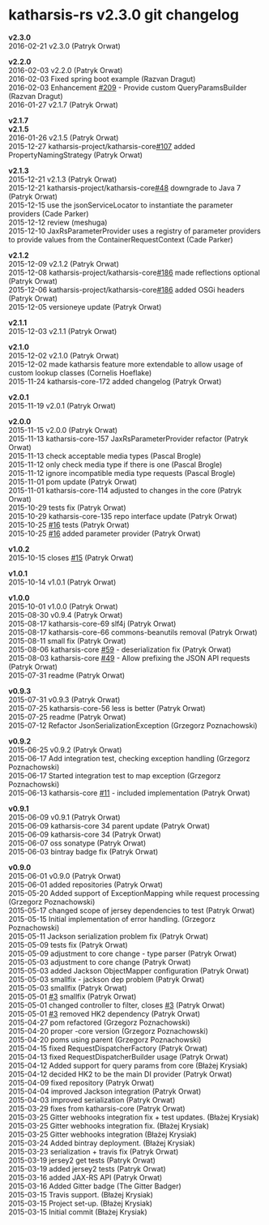 # katharsis-rs v2.3.0 git changelog


**v2.3.0**  
2016-02-21    v2.3.0 (Patryk Orwat)  

**v2.2.0**  
2016-02-03    v2.2.0 (Patryk Orwat)  
2016-02-03    Fixed spring boot example (Razvan Dragut)  
2016-02-03    Enhancement [#209](https://github.com/katharsis-project/katharsis-rs/issues/209) - Provide custom QueryParamsBuilder (Razvan Dragut)  
2016-01-27    v2.1.7 (Patryk Orwat)  

**v2.1.7**  
**v2.1.5**  
2016-01-26    v2.1.5 (Patryk Orwat)  
2015-12-27    katharsis-project/katharsis-core[#107](https://github.com/katharsis-project/katharsis-rs/issues/107) added PropertyNamingStrategy (Patryk Orwat)  

**v2.1.3**  
2015-12-21    v2.1.3 (Patryk Orwat)  
2015-12-21    katharsis-project/katharsis-core[#48](https://github.com/katharsis-project/katharsis-rs/issues/48) downgrade to Java 7 (Patryk Orwat)  
2015-12-15    use the jsonServiceLocator to instantiate the parameter providers (Cade Parker)  
2015-12-12    review (meshuga)  
2015-12-10    JaxRsParameterProvider uses a registry of parameter providers to provide values from the ContainerRequestContext (Cade Parker)  

**v2.1.2**  
2015-12-09    v2.1.2 (Patryk Orwat)  
2015-12-08    katharsis-project/katharsis-core[#186](https://github.com/katharsis-project/katharsis-rs/issues/186) made reflections optional (Patryk Orwat)  
2015-12-06    katharsis-project/katharsis-core[#186](https://github.com/katharsis-project/katharsis-rs/issues/186) added OSGi headers (Patryk Orwat)  
2015-12-05    versioneye update (Patryk Orwat)  

**v2.1.1**  
2015-12-03    v2.1.1 (Patryk Orwat)  

**v2.1.0**  
2015-12-02    v2.1.0 (Patryk Orwat)  
2015-12-02    made katharsis feature more extendable to allow usage of custom lookup classes (Cornelis Hoeflake)  
2015-11-24    katharsis-core-172 added changelog (Patryk Orwat)  

**v2.0.1**  
2015-11-19    v2.0.1 (Patryk Orwat)  

**v2.0.0**  
2015-11-15    v2.0.0 (Patryk Orwat)  
2015-11-13    katharsis-core-157 JaxRsParameterProvider refactor (Patryk Orwat)  
2015-11-13    check acceptable media types (Pascal Brogle)  
2015-11-12    only check media type if there is one (Pascal Brogle)  
2015-11-12    ignore incompatible media type requests (Pascal Brogle)  
2015-11-01    pom update (Patryk Orwat)  
2015-11-01    katharsis-core-114 adjusted to changes in the core (Patryk Orwat)  
2015-10-29    tests fix (Patryk Orwat)  
2015-10-29    katharsis-core-135 repo interface update (Patryk Orwat)  
2015-10-25    [#16](https://github.com/katharsis-project/katharsis-rs/issues/16) tests (Patryk Orwat)  
2015-10-25    [#16](https://github.com/katharsis-project/katharsis-rs/issues/16) added parameter provider (Patryk Orwat)  

**v1.0.2**  
2015-10-15    closes [#15](https://github.com/katharsis-project/katharsis-rs/issues/15) (Patryk Orwat)  

**v1.0.1**  
2015-10-14    v1.0.1 (Patryk Orwat)  

**v1.0.0**  
2015-10-01    v1.0.0 (Patryk Orwat)  
2015-08-30    v0.9.4 (Patryk Orwat)  
2015-08-17    katharsis-core-69 slf4j (Patryk Orwat)  
2015-08-17    katharsis-core-66 commons-beanutils removal (Patryk Orwat)  
2015-08-11    small fix (Patryk Orwat)  
2015-08-06    katharsis-core [#59](https://github.com/katharsis-project/katharsis-rs/issues/59) - deserialization fix (Patryk Orwat)  
2015-08-03    katharsis-core [#49](https://github.com/katharsis-project/katharsis-rs/issues/49) - Allow prefixing the JSON API requests (Patryk Orwat)  
2015-07-31    readme (Patryk Orwat)  

**v0.9.3**  
2015-07-31    v0.9.3 (Patryk Orwat)  
2015-07-25    katharsis-core-56 less is better (Patryk Orwat)  
2015-07-25    readme (Patryk Orwat)  
2015-07-12    Refactor JsonSerializationException (Grzegorz Poznachowski)  

**v0.9.2**  
2015-06-25    v0.9.2 (Patryk Orwat)  
2015-06-17    Add integration test, checking exception handling (Grzegorz Poznachowski)  
2015-06-17    Started integration test to map exception (Grzegorz Poznachowski)  
2015-06-13    katharsis-core [#11](https://github.com/katharsis-project/katharsis-rs/issues/11) - included implementation (Patryk Orwat)  

**v0.9.1**  
2015-06-09    v0.9.1 (Patryk Orwat)  
2015-06-09    katharsis-core 34 parent update (Patryk Orwat)  
2015-06-09    katharsis-core 34 (Patryk Orwat)  
2015-06-07    oss sonatype (Patryk Orwat)  
2015-06-03    bintray badge fix (Patryk Orwat)  

**v0.9.0**  
2015-06-01    v0.9.0 (Patryk Orwat)  
2015-06-01    added repositories (Patryk Orwat)  
2015-05-20    Added support of ExceptionMapping while request processing (Grzegorz Poznachowski)  
2015-05-17    changed scope of jersey dependencies to test (Patryk Orwat)  
2015-05-15    Initial implementation of error handling. (Grzegorz Poznachowski)  
2015-05-11    Jackson serialization problem fix (Patryk Orwat)  
2015-05-09    tests fix (Patryk Orwat)  
2015-05-09    adjustment to core change - type parser (Patryk Orwat)  
2015-05-03    adjustment to core change (Patryk Orwat)  
2015-05-03    added Jackson ObjectMapper configuration (Patryk Orwat)  
2015-05-03    smallfix - jackson dep problem (Patryk Orwat)  
2015-05-03    smallfix (Patryk Orwat)  
2015-05-01    [#3](https://github.com/katharsis-project/katharsis-rs/issues/3) smallfix (Patryk Orwat)  
2015-05-01    changed controller to filter, closes [#3](https://github.com/katharsis-project/katharsis-rs/issues/3) (Patryk Orwat)  
2015-05-01    [#3](https://github.com/katharsis-project/katharsis-rs/issues/3) removed HK2 dependency (Patryk Orwat)  
2015-04-27    pom refactored (Grzegorz Poznachowski)  
2015-04-20    proper -core version (Grzegorz Poznachowski)  
2015-04-20    poms using parent (Grzegorz Poznachowski)  
2015-04-15    fixed RequestDispatcherFactory (Patryk Orwat)  
2015-04-13    fixed RequestDispatcherBuilder usage (Patryk Orwat)  
2015-04-12    Added support for query params from core (Błażej Krysiak)  
2015-04-12    decided HK2 to be the main DI provider (Patryk Orwat)  
2015-04-09    fixed repository (Patryk Orwat)  
2015-04-04    improved Jackson integration (Patryk Orwat)  
2015-04-03    improved serialization (Patryk Orwat)  
2015-03-29    fixes from katharsis-core (Patryk Orwat)  
2015-03-25    Gitter webhooks integration fix  + test updates. (Błażej Krysiak)  
2015-03-25    Gitter webhooks integration fix. (Błażej Krysiak)  
2015-03-25    Gitter webhooks integration (Błażej Krysiak)  
2015-03-24    Added bintray deployment. (Błażej Krysiak)  
2015-03-23    serialization + travis fix (Patryk Orwat)  
2015-03-19    jersey2 get tests (Patryk Orwat)  
2015-03-19    added jersey2 tests (Patryk Orwat)  
2015-03-16    added JAX-RS API (Patryk Orwat)  
2015-03-16    Added Gitter badge (The Gitter Badger)  
2015-03-15    Travis support. (Błażej Krysiak)  
2015-03-15    Project set-up. (Błażej Krysiak)  
2015-03-15    Initial commit (Błażej Krysiak)  
